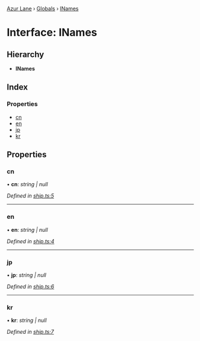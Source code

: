 [Azur Lane](../README.md) › [Globals](../globals.md) › [INames](inames.md)

# Interface: INames

## Hierarchy

* **INames**

## Index

### Properties

* [cn](inames.md#cn)
* [en](inames.md#en)
* [jp](inames.md#jp)
* [kr](inames.md#kr)

## Properties

###  cn

• **cn**: *string | null*

*Defined in [ship.ts:5](https://github.com/KurozeroPB/AzurLane/blob/3106872/lib/ship.ts#L5)*

___

###  en

• **en**: *string | null*

*Defined in [ship.ts:4](https://github.com/KurozeroPB/AzurLane/blob/3106872/lib/ship.ts#L4)*

___

###  jp

• **jp**: *string | null*

*Defined in [ship.ts:6](https://github.com/KurozeroPB/AzurLane/blob/3106872/lib/ship.ts#L6)*

___

###  kr

• **kr**: *string | null*

*Defined in [ship.ts:7](https://github.com/KurozeroPB/AzurLane/blob/3106872/lib/ship.ts#L7)*
